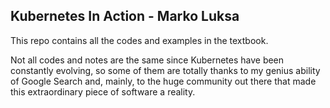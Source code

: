 ## Kubernetes In Action - Marko Luksa

This repo contains all the codes and examples in the textbook.

Not all codes and notes are the same since Kubernetes have been
constantly evolving, so some of them are totally thanks to my
genius ability of Google Search and, mainly, to the huge community out there
that made this extraordinary piece of software a reality.